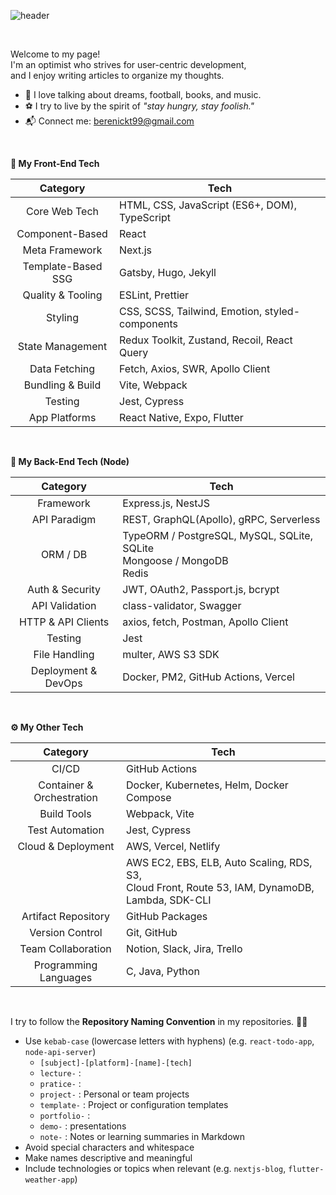 ![header](https://capsule-render.vercel.app/api?type=waving&height=175&color=gradient&text=Simplicity%20is%20the%20ultimate%20sophistication.&reversal=false&textBg=false&fontSize=36&fontAlignY=37&fontAlign=50)

<br />

Welcome to my page! <br />
I'm an optimist who strives for user-centric development, <br />
and I enjoy writing articles to organize my thoughts. <br />

- 🌱 I love talking about dreams, football, books, and music.
- ⚽ I try to live by the spirit of *"stay hungry, stay foolish."*
- 📬 Connect me: berenickt99@gmail.com

<br />

**📱 My Front-End Tech**

|      Category      | Tech                                            |
| :----------------: | ----------------------------------------------- |
|   Core Web Tech    | HTML, CSS, JavaScript (ES6+, DOM), TypeScript   |
|  Component-Based   | React                                           |
|   Meta Framework   | Next.js                                         |
| Template-Based SSG | Gatsby, Hugo, Jekyll                            |
| Quality & Tooling  | ESLint, Prettier                                |
|      Styling       | CSS, SCSS, Tailwind, Emotion, styled-components |
|  State Management  | Redux Toolkit, Zustand, Recoil, React Query     |
|   Data Fetching    | Fetch, Axios, SWR, Apollo Client                |
|  Bundling & Build  | Vite, Webpack                                   |
|      Testing       | Jest, Cypress                                   |
|   App Platforms    | React Native, Expo, Flutter                     |

<br />

**💾 My Back-End Tech (Node)**

|      Category       | Tech                                                         |
| :-----------------: | ------------------------------------------------------------ |
|      Framework      | Express.js, NestJS                                           |
|    API Paradigm     | REST, GraphQL(Apollo), gRPC, Serverless                      |
|      ORM / DB       | TypeORM / PostgreSQL, MySQL, SQLite, SQLite<br />Mongoose / MongoDB<br />Redis |
|   Auth & Security   | JWT, OAuth2, Passport.js, bcrypt                             |
|   API Validation    | class-validator, Swagger                                     |
| HTTP & API Clients  | axios, fetch, Postman, Apollo Client                         |
|       Testing       | Jest                                                         |
|    File Handling    | multer, AWS S3 SDK                                           |
| Deployment & DevOps | Docker, PM2, GitHub Actions, Vercel                          |

<br />

**⚙️ My Other Tech**

|         Category          | Tech                                                         |
| :-----------------------: | ------------------------------------------------------------ |
|           CI/CD           | GitHub Actions                                               |
| Container & Orchestration | Docker, Kubernetes, Helm, Docker Compose                     |
|        Build Tools        | Webpack, Vite                                                |
|      Test Automation      | Jest, Cypress                                                |
|    Cloud & Deployment     | AWS, Vercel, Netlify                                         |
|                           | AWS EC2, EBS, ELB, Auto Scaling, RDS, S3, <br /> Cloud Front, Route 53, IAM, DynamoDB, Lambda, SDK-CLI |
|    Artifact Repository    | GitHub Packages                                              |
|      Version Control      | Git, GitHub                                                  |
|    Team Collaboration     | Notion, Slack, Jira, Trello                                  |
|   Programming Languages   | C, Java, Python                                              |

<br />

I try to follow the **Repository Naming Convention** in my repositories. 📝💦

- Use `kebab-case` (lowercase letters with hyphens) (e.g. `react-todo-app`, `node-api-server`)
  - `[subject]-[platform]-[name]-[tech]`
  - `lecture-` : 
  - `pratice-` :
  - `project-` : Personal or team projects 
  - `template-` : Project or configuration templates
  - `portfolio-` :
  - `demo-` : presentations
  - `note-` : Notes or learning summaries in Markdown
- Avoid special characters and whitespace
- Make names descriptive and meaningful
- Include technologies or topics when relevant (e.g. `nextjs-blog`, `flutter-weather-app`)
